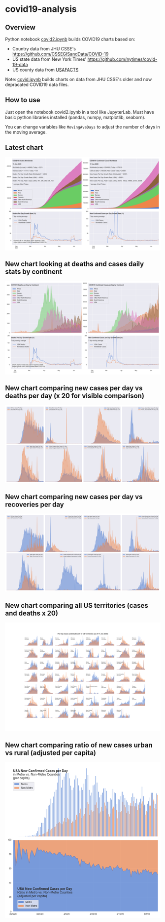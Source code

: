 # covid19-analysis

## Overview
Python notebook [covid2.ipynb](https://github.com/danlaw/covid19-analysis/blob/master/covid2.ipynb) builds COVID19 charts based on:
* Country data from JHU CSSE's https://github.com/CSSEGISandData/COVID-19
* US state data from New York Times' https://github.com/nytimes/covid-19-data
* US county data from [USAFACTS](https://usafacts.org/visualizations/coronavirus-covid-19-spread-map/)

Note: [covid.ipynb](https://github.com/danlaw/covid19-analysis/blob/master/covid.ipynb) builds charts on data from JHU CSSE's older and now depracated COVID19 data files.

## How to use
Just open the notebook covid2.ipynb in a tool like JupyterLab. Must have basic python libraries installed (pandas, numpy, matplotlib, seaborn).

You can change variables like ``MovingAveDays`` to adjust the number of days in the moving average.

## Latest chart
![Latest chart](charts/20200617-covid19-chart.png)

## New chart looking at deaths and cases daily stats by continent
![Comparison chart](charts/20200617-covid19-chart-perday.png)

## New chart comparing new cases per day vs deaths per day (x 20 for visible comparison)
![Comparison chart](charts/20200617-comparison-chart.png)

## New chart comparing new cases per day vs recoveries per day
![Recovery chart](charts/20200617-comparison-recovery-chart.png)

## New chart comparing all US territories (cases and deaths x 20)
![Territories chart](charts/20200617-compare-US-territories.png)

## New chart comparing ratio of new cases urban vs rural (adjusted per capita)
![Urban rural per capita chart](charts/20200617-US-counties-urban-vs-rural-per-capita.png)